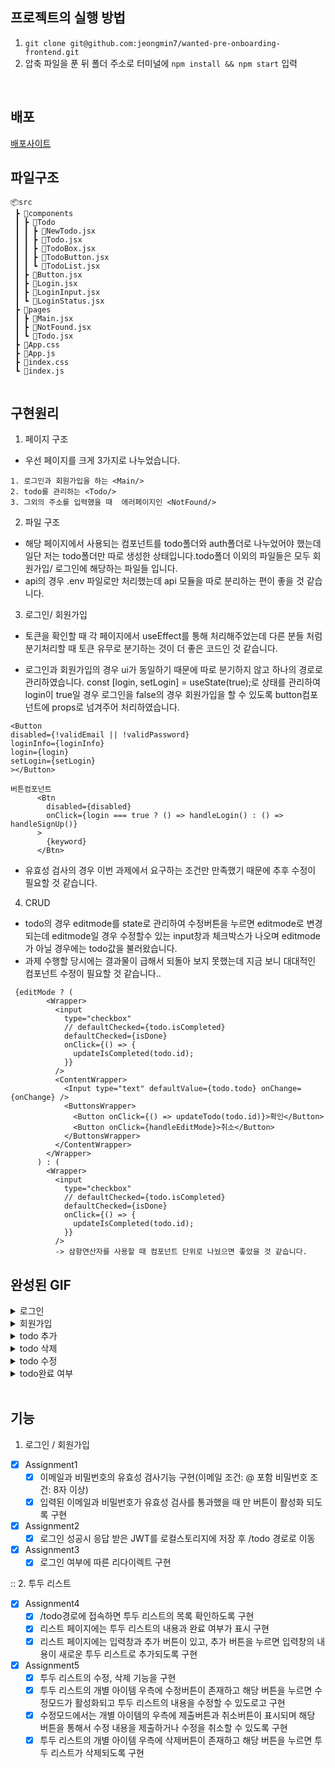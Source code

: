 ## 프로젝트의 실행 방법

1.  `git clone git@github.com:jeongmin7/wanted-pre-onboarding-frontend.git`
2.  압축 파일을 푼 뒤 폴더 주소로 터미널에 `npm install && npm start` 입력


<br/>

## 배포

[배포사이트](https://jeongmin7.github.io/wanted-pre-onboarding-frontend)

## 파일구조

```
📦src
 ┣ 📂components
 ┃ ┣ 📂Todo
 ┃ ┃ ┣ 📜NewTodo.jsx
 ┃ ┃ ┣ 📜Todo.jsx
 ┃ ┃ ┣ 📜TodoBox.jsx
 ┃ ┃ ┣ 📜TodoButton.jsx
 ┃ ┃ ┗ 📜TodoList.jsx
 ┃ ┣ 📜Button.jsx
 ┃ ┣ 📜Login.jsx
 ┃ ┣ 📜LoginInput.jsx
 ┃ ┗ 📜LoginStatus.jsx
 ┣ 📂pages
 ┃ ┣ 📜Main.jsx
 ┃ ┣ 📜NotFound.jsx
 ┃ ┗ 📜Todo.jsx
 ┣ 📜App.css
 ┣ 📜App.js
 ┣ 📜index.css
 ┗ 📜index.js
 

```
 ## 구현원리
1. 페이지 구조 
- 우선 페이지를 크게 3가지로 나누었습니다. 

 ```
 1. 로그인과 회원가입을 하는 <Main/>
 2. todo를 관리하는 <Todo/>
 3. 그외의 주소를 입력했을 때  에러페이지인 <NotFound/>
 ```
2. 파일 구조 
 
 - 해당 페이지에서 사용되는 컴포넌트를 todo폴더와 auth폴더로 나누었어야 했는데 일단 저는 todo폴더만 따로 생성한 상태입니다.todo폴더 이외의 파일들은 모두 회원가입/ 로그인에 해당하는 파일들 입니다.  
 - api의 경우 .env 파일로만 처리했는데 api 모듈을 따로 분리하는 편이 좋을 것 같습니다.  
 
3. 로그인/ 회원가입 

- 토큰을 확인할 때 각 페이지에서 useEffect를 통해 처리해주었는데 다른 분들 처럼 분기처리할 때 토큰 유무로 분기하는 것이 더 좋은 코드인 것 같습니다. 

- 로그인과 회원가입의 경우 ui가 동일하기 때문에 따로 분기하지 않고 하나의 경로로 관리하였습니다. const [login, setLogin] = useState(true);로 상태를 관리하여 login이 true일 경우 로그인을 false의 경우 회원가입을 할 수 있도록 button컴포넌트에 props로 넘겨주어 처리하였습니다. 

```
<Button  
disabled={!validEmail || !validPassword}
loginInfo={loginInfo}
login={login}
setLogin={setLogin}
></Button>

```
```
버튼컴포넌트
      <Btn
        disabled={disabled}
        onClick={login === true ? () => handleLogin() : () => handleSignUp()}
      >
        {keyword}
      </Btn>
```
- 유효성 검사의 경우 이번 과제에서 요구하는 조건만 만족했기 때문에 추후 수정이 필요할 것 같습니다. 
4. CRUD
- todo의 경우 editmode를 state로 관리하여 수정버튼을 누르면 editmode로 변경되는데 editmode일 경우 수정할수 있는 input창과 체크박스가 나오며 editmode가 아닐 경우에는 todo값을 불러왔습니다.  
- 과제 수행할 당시에는 결과물이 급해서 되돌아 보지 못했는데 지금 보니 대대적인 컴포넌트 수정이 필요할 것 같습니다..
```
 {editMode ? (
        <Wrapper>
          <input
            type="checkbox"
            // defaultChecked={todo.isCompleted}
            defaultChecked={isDone}
            onClick={() => {
              updateIsCompleted(todo.id);
            }}
          />
          <ContentWrapper>
            <Input type="text" defaultValue={todo.todo} onChange={onChange} />
            <ButtonsWrapper>
              <Button onClick={() => updateTodo(todo.id)}>확인</Button>
              <Button onClick={handleEditMode}>취소</Button>
            </ButtonsWrapper>
          </ContentWrapper>
        </Wrapper>
      ) : (
        <Wrapper>
          <input
            type="checkbox"
            // defaultChecked={todo.isCompleted}
            defaultChecked={isDone}
            onClick={() => {
              updateIsCompleted(todo.id);
            }}
          />
          -> 삼항연산자를 사용할 때 컴포넌트 단위로 나눴으면 좋았을 것 같습니다. 
 ```


## 완성된 GIF

<details>
  <summary>로그인 </summary>
    <div markdown="1">
      <img src= "https://user-images.githubusercontent.com/91598778/206627927-9afe7c68-cb8c-4f99-abd0-34770c8a7fe6.gif">
    </div>
</details>

<details>
  <summary>회원가입</summary>
    <div markdown="1">
       <img src= "https://user-images.githubusercontent.com/91598778/206627937-e6a68836-40cd-486e-b299-b04d40e89897.gif">
    </div>
</details>

<details>
  <summary>todo 추가</summary>
    <div markdown="1">
      <img src= "https://user-images.githubusercontent.com/91598778/206627950-2d8c23cc-bdd4-4987-aedf-bd0b430b21db.gif">
    </div>
</details>


<details>
  <summary>todo 삭제 </summary>
    <div markdown="1">
      <img src= "https://user-images.githubusercontent.com/91598778/206627966-1f8b3105-d0c4-4cb5-b354-d4b2bba47b18.gif">
    </div>
</details>


<details>
  <summary>todo 수정</summary>
    <div markdown="1">
   <img src= "https://user-images.githubusercontent.com/91598778/206627984-27c10991-c290-46b0-9736-537b436ee883.gif">
    </div>
</details>


<details>
  <summary>todo완료 여부 </summary>
    <div markdown="1">
   <img src= "https://user-images.githubusercontent.com/91598778/206628025-0525f245-780b-4cd1-bfef-6489b2c492cd.gif">
    </div>
</details>

<br/>

## 기능

1. 로그인 / 회원가입

- [x] Assignment1
  - [x] 이메일과 비밀번호의 유효성 검사기능 구현(이메일 조건: @ 포함 비밀번호 조건: 8자 이상)
  - [x] 입력된 이메일과 비밀번호가 유효성 검사를 통과했을 때 만 버튼이 활성화 되도록 구현
- [x] Assignment2
  - [x] 로그인 성공시 응답 받은 JWT를 로컬스토리지에 저장 후 /todo 경로로 이동 
- [x] Assignment3
  - [x] 로그인 여부에 따른 리다이렉트 구현 

:: 2. 투두 리스트

- [x] Assignment4
  - [x] /todo경로에 접속하면 투두 리스트의 목록 확인하도록 구현 
  - [x] 리스트 페이지에는 투두 리스트의 내용과 완료 여부가 표시 구현
  - [x] 리스트 페이지에는 입력창과 추가 버튼이 있고, 추가 버튼을 누르면 입력창의 내용이 새로운 투두 리스트로 추가되도록 구현
- [x] Assignment5
  - [x] 투두 리스트의 수정, 삭제 기능을 구현
  - [x] 투두 리스트의 개별 아이템 우측에 수정버튼이 존재하고 해당 버튼을 누르면 수정모드가 활성화되고 투두 리스트의 내용을 수정할 수 있도로고 구현 
  - [x] 수정모드에서는 개별 아이템의 우측에 제출버튼과 취소버튼이 표시되며 해당 버튼을 통해서 수정 내용을 제출하거나 수정을 취소할 수 있도록 구현
  - [x] 투두 리스트의 개별 아이템 우측에 삭제버튼이 존재하고 해당 버튼을 누르면 투두 리스트가 삭제되도록 구현 
